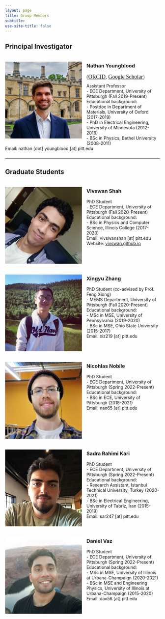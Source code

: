 ```yaml
---
layout: page
title: Group Members
subtitle: 
use-site-title: false
---
```


<h2>Principal Investigator</h2>
<div style="display: inline-block; width: 100%;">
<img style="float: left; margin: 20px 15px 15px 0px" src="/img/members_nathan.jpg" height="250" width="250"/>
<h3>Nathan Youngblood</h3>
<span style="font-family: 'Lora', 'Times New Roman', serif; font-size: 18px; color: #404040;">(<a href="https://orcid.org/0000-0003-2552-9376">ORCID</a>, <a href="https://scholar.google.com/citations?user=TFgaqTwAAAAJ&hl=en">Google Scholar</a>)</span>
<p style="margin: 10px 0">
Assistant Professor<br>
 - ECE Department, University of Pittsburgh (Fall 2019-Present)<br>
Educational background:<br>
 - Postdoc in Department of Materials, University of Oxford (2017-2019)<br>
 - PhD in Electrical Engineering, University of Minnesota (2012-2016)<br>
 - BSc in Physics, Bethel University (2008-2011)<br>
Email: nathan [dot] youngblood [at] pitt.edu<br>
</p>
</div>

<hr>

<h2>Graduate Students</h2>
<div style="display: inline-block; width: 100%;">
<img style="float: left; margin: 20px 15px 15px 0px" src="/img/members_vivswan.jpg" height="250" width="250"/>
<h3>Vivswan Shah</h3>
<p style="margin: 10px 0">
PhD Student<br>
 - ECE Department, University of Pittsburgh (Fall 2020-Present)<br>
Educational background:<br>
 - BSc in Physics and Computer Science, Illinois College (2017-2020)<br>
Email: vivswanshah [at] pitt.edu<br>
Website: <a href="https://vivswan.github.io">vivswan.github.io</a>
</p>
</div>

<div style="display: inline-block; width: 100%;">
<img style="float: left; margin: 20px 15px 15px 0px" src="/img/members_xingyu.jpg" height="250" width="250"/>
<h3>Xingyu Zhang</h3>
<p style="margin: 10px 0">
PhD Student (co-advised by Prof. Feng Xiong)<br>
 - MEMS Department, University of Pittsburgh (Fall 2020-Present)<br>
Educational background:<br>
 - MSc in MSE, University of Pennsylvania (2019-2020)<br>
 - BSc in MSE, Ohio State University (2015-2017)<br>
Email: xiz219 [at] pitt.edu<br>
</p>
</div>

<div style="display: inline-block; width: 100%;">
<img style="float: left; margin: 20px 15px 15px 0px" src="/img/members_nic.jpg" height="250" width="250"/>
<h3>Nicohlas Nobile</h3>
<p style="margin: 10px 0">
PhD Student<br>
 - ECE Department, University of Pittsburgh (Spring 2022-Present)<br>
Educational background:<br>
 - BSc in ECE, University of Pittsburgh (2018-2021)<br>
Email: nan65 [at] pitt.edu<br>
</p>
</div>

<div style="display: inline-block; width: 100%;">
<img style="float: left; margin: 20px 15px 15px 0px" src="/img/members_sadra.jpg" height="250" width="250"/>
<h3>Sadra Rahimi Kari</h3>
<p style="margin: 10px 0">
PhD Student<br>
 - ECE Department, University of Pittsburgh (Spring 2022-Present)<br>
Educational background:<br>
 - Research Assistant, Istanbul Technical University, Turkey (2020-2021)<br>
 - BSc in Electrical Engineering, University of Tabriz, Iran (2015-2019)<br>
Email: sar247 [at] pitt.edu<br>
</p>
</div>

<div style="display: inline-block; width: 100%;">
<img style="float: left; margin: 20px 15px 15px 0px" src="/img/members_daniel.jpg" height="250" width="250"/>
<h3>Daniel Vaz</h3>
<p style="margin: 10px 0">
PhD Student<br>
 - ECE Department, University of Pittsburgh (Spring 2022-Present)<br>
Educational background:<br>
 - MSc in MSE, University of Illinois at Urbana-Champaign (2020-2021)<br>
 - BSc in MSE and Engineering Physics, University of Illinois at Urbana-Champaign (2015-2020)<br>
Email: dav56 [at] pitt.edu<br>
</p>
</div>
